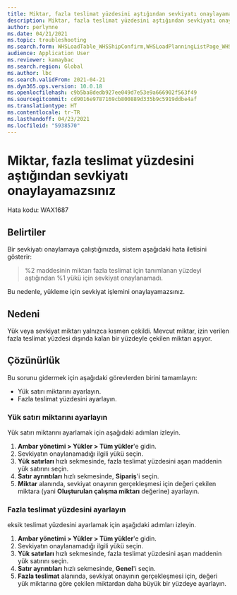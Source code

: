 ```yaml
---
title: Miktar, fazla teslimat yüzdesini aştığından sevkiyatı onaylayamazsınız
description: Miktar, fazla teslimat yüzdesini aştığından sevkiyatı onaylayamazsınız
author: perlynne
ms.date: 04/21/2021
ms.topic: troubleshooting
ms.search.form: WHSLoadTable_WHSShipConfirm,WHSLoadPlanningListPage_WHSShipConfirm,WHSLoadPlanningWorkbench_WHSShipConfirm,WHSTransportLoad_WHSShipConfirm,WHSShipPlanningListPage_WHSShipConfirm,WHSShipmentDetails_WHSShipConfirm,WHSWorkTable_WHSShipConfirm,WHSWorkTableListPage_WHSShipConfirm,Dialog_WHSOutboundShipConfirmController_WHSOutboundShipConfirm
audience: Application User
ms.reviewer: kamaybac
ms.search.region: Global
ms.author: lbc
ms.search.validFrom: 2021-04-21
ms.dyn365.ops.version: 10.0.18
ms.openlocfilehash: c9b5ba8dedb927ee049d7e53e9a666902f563f49
ms.sourcegitcommit: cd9016e9787169cb800889d335b9c5919ddbe4af
ms.translationtype: HT
ms.contentlocale: tr-TR
ms.lasthandoff: 04/23/2021
ms.locfileid: "5938570"
---
```

# <a name="you-cant-confirm-a-shipment-because-the-quantity-exceeds-the-overdelivery-percentage"></a>Miktar, fazla teslimat yüzdesini aştığından sevkiyatı onaylayamazsınız

Hata kodu: WAX1687

## <a name="symptoms"></a>Belirtiler

Bir sevkiyatı onaylamaya çalıştığınızda, sistem aşağıdaki hata iletisini gösterir:

> %2 maddesinin miktarı fazla teslimat için tanımlanan yüzdeyi aştığından %1 yükü için sevkiyat onaylanamadı.

Bu nedenle, yükleme için sevkiyat işlemini onaylayamazsınız.

## <a name="cause"></a>Nedeni

Yük veya sevkiyat miktarı yalnızca kısmen çekildi. Mevcut miktar, izin verilen fazla teslimat yüzdesi dışında kalan bir yüzdeyle çekilen miktarı aşıyor.

## <a name="resolution"></a>Çözünürlük

Bu sorunu gidermek için aşağıdaki görevlerden birini tamamlayın:

- Yük satırı miktarını ayarlayın.
- Fazla teslimat yüzdesini ayarlayın.

### <a name="set-the-load-line-quantity"></a>Yük satırı miktarını ayarlayın

Yük satırı miktarını ayarlamak için aşağıdaki adımları izleyin.

1. **Ambar yönetimi \> Yükler \> Tüm yükler**'e gidin.
1. Sevkiyatın onaylanamadığı ilgili yükü seçin.
1. **Yük satırları** hızlı sekmesinde, fazla teslimat yüzdesini aşan maddenin yük satırını seçin.
1. **Satır ayrıntıları** hızlı sekmesinde, **Sipariş**'i seçin.
1. **Miktar** alanında, sevkiyat onayının gerçekleşmesi için değeri çekilen miktara (yani **Oluşturulan çalışma miktarı** değerine) ayarlayın.

### <a name="set-the-overdelivery-percentage"></a>Fazla teslimat yüzdesini ayarlayın

eksik teslimat yüzdesini ayarlamak için aşağıdaki adımları izleyin.

1. **Ambar yönetimi \> Yükler \> Tüm yükler**'e gidin.
1. Sevkiyatın onaylanamadığı ilgili yükü seçin.
1. **Yük satırları** hızlı sekmesinde, fazla teslimat yüzdesini aşan maddenin yük satırını seçin.
1. **Satır ayrıntıları** hızlı sekmesinde, **Genel**'i seçin.
1. **Fazla teslimat** alanında, sevkiyat onayının gerçekleşmesi için, değeri yük miktarına göre çekilen miktardan daha büyük bir yüzdeye ayarlayın.
